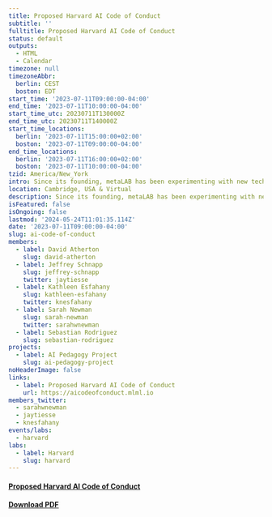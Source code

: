 ```yaml
---
title: Proposed Harvard AI Code of Conduct
subtitle: ''
fulltitle: Proposed Harvard AI Code of Conduct
status: default
outputs:
  - HTML
  - Calendar
timezone: null
timezoneAbbr:
  berlin: CEST
  boston: EDT
start_time: '2023-07-11T09:00:00-04:00'
end_time: '2023-07-11T10:00:00-04:00'
start_time_utc: 20230711T130000Z
end_time_utc: 20230711T140000Z
start_time_locations:
  berlin: '2023-07-11T15:00:00+02:00'
  boston: '2023-07-11T09:00:00-04:00'
end_time_locations:
  berlin: '2023-07-11T16:00:00+02:00'
  boston: '2023-07-11T10:00:00-04:00'
tzid: America/New_York
intro: Since its founding, metaLAB has been experimenting with new technologies, while committing to critiquing those very technologies. For the past seven years, we have been exploring the intersections of AI and philosophy, art and design, and teaching. During the Spring 2023 Harvard course Creativity (taught by Professor David Atherton), course guest and metaLAB Principal Sarah Newman led a unit in which students collaboratively brainstormed a prospective code of conduct for the use of AI tools at Harvard. Under the guidance of Sarah Newman, Kathleen Esfahany (metaLAB Research Assistant and Neuroscience PhD Student), and Professor David Atherton, the students’ ideas were refined into the following proposed code of conduct, which was shared with the Harvard administration on July 11, 2023. Given the ongoing swift and visible adoption of AI tools in coursework, we hope that this proposal can assist with the development of policies on the use of AI tools in educational settings.
location: Cambridge, USA & Virtual
description: Since its founding, metaLAB has been experimenting with new technologies, while committing to critiquing those very technologies. For the past seven years, we…
isFeatured: false
isOngoing: false
lastmod: '2024-05-24T11:01:35.114Z'
date: '2023-07-11T09:00:00-04:00'
slug: ai-code-of-conduct
members:
  - label: David Atherton
    slug: david-atherton
  - label: Jeffrey Schnapp
    slug: jeffrey-schnapp
    twitter: jaytiesse
  - label: Kathleen Esfahany
    slug: kathleen-esfahany
    twitter: knesfahany
  - label: Sarah Newman
    slug: sarah-newman
    twitter: sarahwnewman
  - label: Sebastian Rodriguez
    slug: sebastian-rodriguez
projects:
  - label: AI Pedagogy Project
    slug: ai-pedagogy-project
noHeaderImage: false
links:
  - label: Proposed Harvard AI Code of Conduct
    url: https://aicodeofconduct.mlml.io
members_twitter:
  - sarahwnewman
  - jaytiesse
  - knesfahany
events/labs:
  - harvard
labs:
  - label: Harvard
    slug: harvard
---
```

#### **[Proposed Harvard AI Code of Conduct](https://aicodeofconduct.mlml.io)**

#### **[Download PDF](https://aicodeofconduct.mlml.io/assets/files/ai_code_of_conduct.pdf)**